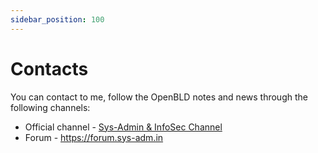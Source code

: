 ```yaml
---
sidebar_position: 100
---
```


# Contacts

You can contact to me, follow the OpenBLD notes and news through the following channels:
* Official channel - [Sys-Admin & InfoSec Channel](https://t.me/sysadm_in_channel)
* Forum - https://forum.sys-adm.in
